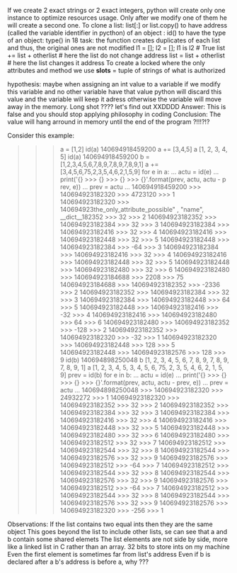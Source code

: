If we create 2 exact strings or 2 exact integers, python will create only one instance to optimize resources usage. Only after we modify one of them he will create a second one.
To clone a list: list[:] or list.copy()
to have address (called the variable identifier in pycthon) of an object : id()
to have the type of an object: type()
in 18 task: the function creates duplicates of each list and thus, the original ones are not modified
l1 = []; l2 = []; l1 is l2  # True
list += list + otherlist  # here the list do not change address
list = list + otherlist  # here the list changes it address
To create a locked where the only attributes and method we use __slots__ = tuple of strings of what is authorized


hypothesis:
maybe when assigning an int value to a variable if we modify this variable and no other variable have that value python will discard this value and the variable will keep it adress otherwise the variable will move away in the memory. Long shot ???? let's find out XXDDDD
Answer:
This is false and you should stop applying philosophy in coding
Conclusion:
The value will hang arround in memory until the end of the program ?!!!?!?

Consider this example:
>>> a = [1,2]
>>> id(a)
140694918459200 
>>> a += [3,4,5]
>>> a
[1, 2, 3, 4, 5]
>>> id(a)
140694918459200
>>> b = [1,2,3,4,5,6,7,8,9,7,8,9,7,8,9,1]
>>> a += [3,4,5,6,75,2,3,5,4,6,2,1,5,9]
>>> for e in a:
...     actu = id(e)
...     print('{} >>> {} >>> {} >>> {}'.format(prev, actu, actu - p
rev, e))
...     prev = actu
... 
140694918459200 >>> 140694923182320 >>> 4723120 >>> 1
140694923182320 >>> 140694923the_only_attribute_possible" , "name", __dict__182352 >>> 32 >>> 2
140694923182352 >>> 140694923182384 >>> 32 >>> 3
140694923182384 >>> 140694923182416 >>> 32 >>> 4
140694923182416 >>> 140694923182448 >>> 32 >>> 5
140694923182448 >>> 140694923182384 >>> -64 >>> 3
140694923182384 >>> 140694923182416 >>> 32 >>> 4
140694923182416 >>> 140694923182448 >>> 32 >>> 5
140694923182448 >>> 140694923182480 >>> 32 >>> 6
140694923182480 >>> 140694923184688 >>> 2208 >>> 75
140694923184688 >>> 140694923182352 >>> -2336 >>> 2
140694923182352 >>> 140694923182384 >>> 32 >>> 3
140694923182384 >>> 140694923182448 >>> 64 >>> 5
140694923182448 >>> 140694923182416 >>> -32 >>> 4
140694923182416 >>> 140694923182480 >>> 64 >>> 6
140694923182480 >>> 140694923182352 >>> -128 >>> 2
140694923182352 >>> 140694923182320 >>> -32 >>> 1
140694923182320 >>> 140694923182448 >>> 128 >>> 5
140694923182448 >>> 140694923182576 >>> 128 >>> 9
>>> id(b) 
140694898250048
>>> b
[1, 2, 3, 4, 5, 6, 7, 8, 9, 7, 8, 9, 7, 8, 9, 1]
>>> a
[1, 2, 3, 4, 5, 3, 4, 5, 6, 75, 2, 3, 5, 4, 6, 2, 1, 5, 9]
>>> prev = id(b)
>>> for e in b:
...     actu = id(e)
...     print('{} >>> {} >>> {} >>> {}'.format(prev, actu, actu - prev, e))
...     prev = actu
... 
140694898250048 >>> 140694923182320 >>> 24932272 >>> 1
140694923182320 >>> 140694923182352 >>> 32 >>> 2
140694923182352 >>> 140694923182384 >>> 32 >>> 3
140694923182384 >>> 140694923182416 >>> 32 >>> 4
140694923182416 >>> 140694923182448 >>> 32 >>> 5
140694923182448 >>> 140694923182480 >>> 32 >>> 6
140694923182480 >>> 140694923182512 >>> 32 >>> 7
140694923182512 >>> 140694923182544 >>> 32 >>> 8
140694923182544 >>> 140694923182576 >>> 32 >>> 9
140694923182576 >>> 140694923182512 >>> -64 >>> 7
140694923182512 >>> 140694923182544 >>> 32 >>> 8
140694923182544 >>> 140694923182576 >>> 32 >>> 9
140694923182576 >>> 140694923182512 >>> -64 >>> 7
140694923182512 >>> 140694923182544 >>> 32 >>> 8
140694923182544 >>> 140694923182576 >>> 32 >>> 9
140694923182576 >>> 140694923182320 >>> -256 >>> 1

Observations:
If the list contains two equal ints then they are the same object
This goes beyond the list to include other lists, se can see that a and b contain some shared elemets
The list elements are not side by side, more like a linked list in C rather than an array.
32 bits to store ints on my machine
Even the first element is sometimes far from list's address
Even if b is declared after a b's address is before a, why ???